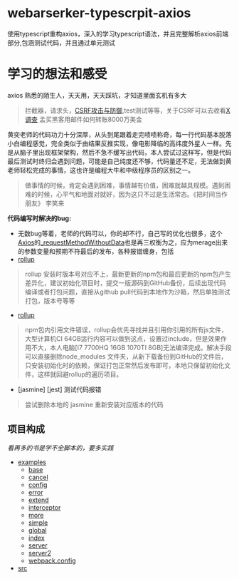 # webarserker-typescrpit-axios
使用typescript重构axios，深入的学习typescript语法，并且完整解析axios前端部分,包涵测试代码，并且通过单元测试
# 学习的想法和感受
axios 熟悉的陌生人，天天用，天天踩坑，才知道里面玄机有多大
> 拦截器，请求头，[CSRF攻击与防御](https://www.cnblogs.com/yulia/p/10347691.html),test测试等等，关于CSRF可以去收看[X调查](https://www.bilibili.com/video/BV1TT4y1E7KF?from=search&seid=17674863590970169699) 孟买黑客用邮件如何转账8000万美金

黄奕老师的代码功力十分深厚，从头到尾跟着走完啧啧称奇，每一行代码基本脱落小白编程感觉，完全类似于由结果反推实现，像电影降临的高纬度外星人一样。先是从脑子里出现框架架构，然后不急不缓写出代码，本人尝试过这样写，但是代码最后测试时终归会遇到问题，可能是自己纯度还不够，代码量还不足，无法做到黄老师轻松完成的事情，这也许是编程大牛和中级程序员的区别之一。

> 做事情的时候，肯定会遇到困难，事情越有价值，困难就越具规模。遇到困难的时候，心平气和地面对就好，因为这只不过是生活常态。《把时间当作朋友》 李笑来

**代码编写时解决的bug:**
- 无数bug等着，老师的代码可以，你的却不行，自己写的优化也很多，这个[Axios](src/core.Axios.ts)的[_requestMethodWithoutData](src/core.Axios.ts)也是再三权衡为之，应为merage出来的参数变量和预期不符最后的发布，各种报错缠身，包括
- [rollup](https://stackoverflow.com/questions/57943277/rollup-generates-node-resolve-plugin-typeerror-cannot-read-property-preserve)
> rollup 安装时版本号对应不上，最新更新的npm包和最后更新的npm包产生差异化，建议初始化项目时，提交一版源码到GitHub备份，后续出现代码编译或者打包问题，直接从github pull代码到本地作为沙箱，然后单独测试打包，版本号等等
- [rollup](https://github.com/Polymer/tools/issues/757)
> npm包内引用文件错误，rollup会优先寻找并且引用你引用的所有js文件，大型计算机CI 64GB运行内容可以做到这点，设置过include，但是效果作用不大，本人电脑[I7 7700HQ 16GB 1070TI 8GB]无法编译完成。解决手段可以直接删除node_modules 文件夹，从新下载备份到GitHub的文件后，只安装初始化时的依赖，保证打包正常然后发布即可，本地只保留初始化文件，这样就回避rollup的遍历项目。
- [jasmine] [jest] 测试代码报错
> 尝试删除本地的 jasmine 重新安装对应版本的代码


## 项目构成

_看再多的书是学不全脚本的，要多实践_

- [examples](#examples)
  - [base](#examples/base)
  - [cancel](#examples/cancel)
  - [config](#examples/config)
  - [error](#examples/error)
  - [extend](#examples/extend)
  - [interceptor](#examples/interceptor)
  - [more](#examples/more)
  - [simple](#examples/simple)
  - [global](#examples/global.css)
  - [index](#examples/index.html)
  - [server](#examples/server.js)
  - [server2](#examples/server2.js)
  - [webpack.config](#examples/webpack.config.js)
- [src](#src)


<!-- - [examples](#examples)
  - [Title](#title)
  - [Banner](#banner)
  - [Badges](#badges)
  - [Short Description](#short-description)
  - [Long Description](#long-description)
  - [Table of Contents](#table-of-contents-1)
  - [Security](#security)
  - [Background](#background)
  - [Install](#install)
  - [Usage](#usage)
  - [Extra Sections](#extra-sections)
  - [API](#api)
  - [Maintainers](#maintainers)
  - [Thanks](#thanks)
  - [Contributing](#contributing)
  - [License](#license)
- [Definitions](#definitions) -->
